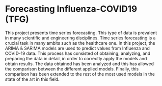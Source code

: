 # Forecasting Influenza-COVID19 (TFG)
This project presents time series forecasting. This type of data is prevalent in many scientific and engineering disciplines. Time series forecasting is a crucial task in many ambits such as the healthcare one. In this project, the ARIMA & SARIMA models are used to predict values from Influenza and COVID-19 data. This process has consisted of obtaining, analyzing, and preparing the data in detail, in order to correctly apply the models and obtain results. The data obtained has been analyzed and this has allowed the comparison between the different applied models. Finally, this comparison has been extended to the rest of the most used models in the state of the art in this field.
